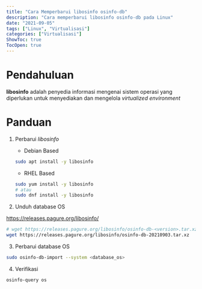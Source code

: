 ```yaml
---
title: "Cara Memperbarui libosinfo osinfo-db"
description: "Cara memperbarui libosinfo osinfo-db pada Linux"
date: "2021-09-05"
tags: ["Linux", "Virtualisasi"]
categories: ["Virtualisasi"]
ShowToc: true
TocOpen: true
---
```


# Pendahuluan
**libosinfo** adalah penyedia informasi mengenai sistem operasi yang diperlukan untuk menyediakan dan mengelola _virtualized environment_ 

# Panduan
1. Perbarui _libosinfo_
    - Debian Based
    ```bash
    sudo apt install -y libosinfo
    ```

    - RHEL Based
    ```bash
    sudo yum install -y libosinfo
    # atau
    sudo dnf install -y libosinfo
    ```

2. Unduh database OS

https://releases.pagure.org/libosinfo/

```bash
# wget https://releases.pagure.org/libosinfo/osinfo-db-<version>.tar.xz
wget https://releases.pagure.org/libosinfo/osinfo-db-20210903.tar.xz
```

3. Perbarui database OS
```bash
sudo osinfo-db-import --system <database_os>
```

4. Verifikasi
```bash
osinfo-query os
```